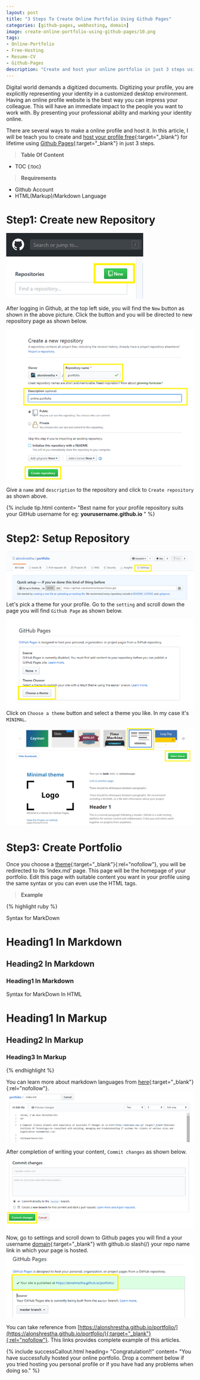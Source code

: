 ```yaml
---
layout: post
title: "3 Steps To Create Online Portfolio Using Github Pages"
categories: [github-pages, webhosting, domain]
image: create-online-portfolio-using-github-pages/10.png
tags:
- Online-Portfolio
- Free-Hosting
- Resume-CV
- Github-Pages
description: "Create and host your online portfolio in just 3 steps using Github pages. Using HTML or markdown languages hosts your profile free for a lifetime."
---
```

Digital world demands a digitized documents. Digitizing your profile, you are explicitly representing your identity in a customized desktop environment. Having an online profile website is the best way you can impress your colleague. This will have an immediate impact to the people you want to work with. By presenting your professional ability and marking your identity online. 

There are several ways to make a online profile and host it. In this article, I will be teach you to create and [host your profile free](https://stechalon.com/start-blogging-with-jekyll-github-pages){:target="_blank"} for lifetime using [Github Pages](https://stechalon.com/start-blogging-with-jekyll-github-pages#why-did-i-migrate-from-wordpress-to-github-pages){:target="_blank"} in just 3 steps.

> **Table Of Content**

* TOC
{:toc}

> **Requirements**


* Github Account
* HTML(Markup)/Markdown Language

# Step1: Create new Repository
![Create new repository in github for online portfolio | sTechalon.com](/static/img/posts/create-online-portfolio-using-github-pages/1.PNG)

After logging in Github, at the top left side, you will find the `New` button as shown in the above picture.  Click the button and you will be directed to new repository page as shown below.

![Create new repository in github for online portfolio| sTechalon.com](/static/img/posts/create-online-portfolio-using-github-pages/2.PNG)
Give a `name` and `description` to the repository and click to `Create repository` as shown above.

{% include tip.html content= "Best name for your profile repository suits your GitHub username for eg: **yourusername.github.io** " %}
# Step2: Setup Repository

![Setup new repository in github for online portfolio| sTechalon.com](/static/img/posts/create-online-portfolio-using-github-pages/3.PNG)
Let's pick a theme for your profile. Go to the `setting` and scroll down the page you will find `Github Page` as shown below.

![Choose a theme in github for online portfolio| sTechalon.com](/static/img/posts/create-online-portfolio-using-github-pages/4.PNG)
Click on `Choose a theme` button and  select a theme you like. In my case it's `MINIMAL`.

![Choose a theme in github for online portfolio| sTechalon.com](/static/img/posts/create-online-portfolio-using-github-pages/5.PNG)
# Step3: Create Portfolio

Once you choose a [theme](https://jekyllrb.com/docs/themes/){:target="_blank"}{:rel="nofollow"}, you will be redirected to its ‘index.md’ page. This page will be the homepage of your portfolio. Edit this page with suitable content you want in your profile using the same syntax or you can even use the HTML tags.

> **Example**

{% highlight ruby %}
  
Syntax for MarkDown
  
# Heading1 In Markdown
## Heading2 In Markdown
### Heading1 In Markdown

Syntax for MarkDown In HTML

<h1>Heading1 In Markup</h1>
<h2>Heading2 In Markup</h2>
<h3>Heading3 In Markup</h3>
 
{% endhighlight %}

You can learn more about markdown languages from [here](https://www.markdownguide.org/cheat-sheet/){:target="_blank"}{:rel="nofollow"}.
![Online Portfolio Using Github Pages | sTechalon.com](/static/img/posts/create-online-portfolio-using-github-pages/8.PNG)

After completion of writing your content, `Commit changes` as shown below.
![Online Portfolio Using Github Pages | sTechalon.com](/static/img/posts/create-online-portfolio-using-github-pages/6.PNG)

Now, go to settings and scroll down to Github pages you will find a your username [domain](https://stechalon.com/register-com-np-domain-free-in-nepal){:target="_blank"} with github.io slash(/) your repo name link in which your page is hosted.
![3 Steps To Create Online Portfolio Using Github Pages | sTechalon.com](/static/img/posts/create-online-portfolio-using-github-pages/7.PNG)

You can take reference from  [https://alonshrestha.github.io/portfolio/](https://alonshrestha.github.io/portfolio/){:target="_blank"}{:rel="nofollow"}. This links provides complete example of this articles.


{% include successCallout.html heading= "Congratulation!!" content= "You have successfully hosted your online portfolio. Drop a comment below if you tried hosting you personal profile or if you have had any problems when doing so." %}